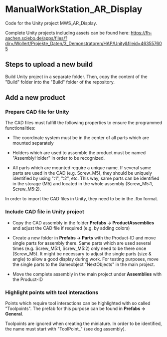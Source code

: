 # ManualWorkStation_AR_Display

Code for the Unity project MWS_AR_Display.

Complete Unity projects including assets can be found here: https://fh-aachen.sciebo.de/apps/files/?dir=/Wollert/Projekte_Daten/3_Demonstratoren/HAP/Unity&fileid=463557605


## Steps to upload a new build

Build Unity project in a separate folder. Then, copy the content of the "Build" folder into the "Build" folder of the repository.


## Add a new product

### Prepare CAD file for Unity

The CAD files must fulfill the following properties to ensure the programmed functionalities:

- The coordinate system must be in the center of all parts which are mounted separately

- Holders which are used to assemble the product must be named "AssemblyHolder" in order to be recognized.

- All parts which are mounted require a unique name. If several same parts are used in the CAD (e.g. Screw_M5), they should be uniquely identified by using ":1", ":2", etc. This way, same parts can be identified in the storage (M5) and located in the whole assembly (Screw_M5:1, Screw_M5:2).

In order to import the CAD files in Unity, they need to be in the .fbx format.


### Include CAD file in Unity project

- Copy the CAD assembly in the folder **Prefabs -> ProductAssemblies** and adjust the CAD file if required (e.g. by adding colors)

- Create a new folder in **Prefabs -> Parts** with the Product-ID and move single parts for assembly there. Same parts which are used several times (e.g. Screw_M5:1, Screw_M5:2) only need to be there once (Screw_M5). It might be necessary to adjust the single parts (size & angle) to allow a good display during work. For testing purposes, move the single parts to the Gameobject "NextObjects" in the main project.

- Move the complete assembly in the main project under **Assemblies** with the Product-ID


### Highlight points with tool interactions

Points which require tool interactions can be highlighted with so called "Toolpoints". The prefab for this purpose can be found in **Prefabs -> General**.

Toolpoints are ignored when creating the miniature. In order to be identified, the name must start with "ToolPoint_" (see dog assembly).